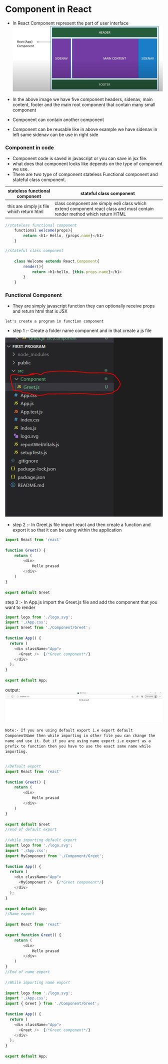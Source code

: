 # Component in React

- In React Component represent the part of user interface
        <!-- <img src="Img/ReactComponent.jpg" alt="MarineGEO circle logo" /> -->
![](Img/ReactComponent.png)

- In the above image we have five component 
    headers, sidenav, main content, footer and the main root component that contain many small component
- Component can contain another component
- Component can be reusable like in above example we have sidenav in left same sidenav can be use in right side

### Component in code

- Component code is saved in javascript or you can save in jsx file.
- what does that component looks like depends on the type of component we use.
- There are two type of component stateless Functional component and stateful class component.

|stateless functional component|stateful class component|
|-----|------|
|this are simply js file which return html| class component are simply es6 class which extend component react class and must contain render method which return HTML |

```js
//stateless functional component
    functional welcome(props){
        return <h1> Hello, {props.name}</h1>
    }
```

```js
//stateful class component

    class Welcome extends React.Component{
        render(){
            return <h1>hello, {this.props.name}</h1>
        }
    }
```


### Functional Component

- They are simply javascript function they can optionally receive props and return html that is JSX

`let's create a program in function component`

- step 1 :-  Create a folder name component and in that create a js file

<img src="Img/functional_component1.jpg" alt="MarineGEO circle logo" />

- step 2 :- In Greet.js file import react and then create a function and export it so that it can be using within the application

```js
import React from 'react'

function Greet() {
    return (
        <div>
            Hello prasad
        </div>
    )
}

export default Greet
```

step 3 :- In App.js import the Greet.js file and add the component that you want to render

```js
import logo from './logo.svg';
import './App.css';
import Greet from './Component/Greet';

function App() {
  return (
    <div className="App">
      <Greet />  {/*Greet component*/}
    </div>
  );
}

export default App;

```
output: 
<img src="Img/outputfunctionalcomponent.jpg" alt="MarineGEO circle logo" />


`Note:- If you are using default export i.e export default ComponentName then while importing in other file you can change the name and use it. But if you are using name export i.e export as a prefix to function then you have to use the exact same name while importing.`

```js

//Default export
import React from 'react'

function Greet() {
    return (
        <div>
            Hello prasad
        </div>
    )
}

export default Greet
//end of default export

//while importing default export
import logo from './logo.svg';
import './App.css';
import MyComponent from './Component/Greet';

function App() {
  return (
    <div className="App">
      <MyComponent />  {/*Greet component*/}
    </div>
  );
}

export default App;
//Name export

import React from 'react'

export function Greet() {
    return (
        <div>
            Hello prasad
        </div>
    )
}
//End of name export

//While importing name export

import logo from './logo.svg';
import './App.css';
import { Greet } from './Component/Greet';

function App() {
  return (
    <div className="App">
      <Greet />  {/*Greet component*/}
    </div>
  );
}

export default App;
```






